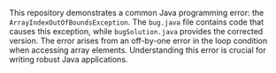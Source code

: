 This repository demonstrates a common Java programming error: the `ArrayIndexOutOfBoundsException`. The `bug.java` file contains code that causes this exception, while `bugSolution.java` provides the corrected version. The error arises from an off-by-one error in the loop condition when accessing array elements.  Understanding this error is crucial for writing robust Java applications.